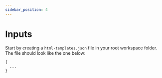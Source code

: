 ```yaml
---
sidebar_position: 4
---
```


# Inputs

Start by creating a `html-templates.json` file in your root workspace folder. The file should look like the one below:

```
{
  ...
}
```

